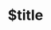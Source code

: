 ---
title: $title
second_title: GroupDocs.Conversion for .NET API Reference
description: $description
type: docs
weight: $weight
url: /net/$ref/
---